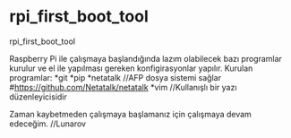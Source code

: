 # rpi_first_boot_tool
rpi_first_boot_tool


  Raspberry Pi ile çalışmaya başlandığında lazım olabilecek bazı programlar kurulur ve el ile yapılması gereken konfigirasyonlar yapılır.
Kurulan programlar:
*git
*pip
*netatalk //AFP dosya sistemi sağlar #https://github.com/Netatalk/netatalk
*vim //Kullanışlı bir yazı düzenleyicisidir





Zaman kaybetmeden çalışmaya başlamanız için çalışmaya devam edeceğim.
//Lunarov
